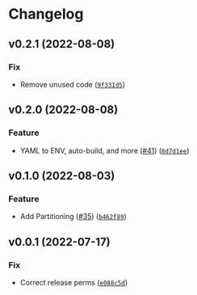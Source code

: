 # Changelog

<!--next-version-placeholder-->

## v0.2.1 (2022-08-08)
### Fix
* Remove unused code ([`9f331d5`](https://github.com/wheegee/sentential/commit/9f331d5c023c7f5047dae75c2ac73acf9fe04049))

## v0.2.0 (2022-08-08)
### Feature
* YAML to ENV, auto-build, and more ([#41](https://github.com/wheegee/sentential/issues/41)) ([`8d7d1ee`](https://github.com/wheegee/sentential/commit/8d7d1eef7014e3e7fbbe8440d62eb260efd91340))

## v0.1.0 (2022-08-03)
### Feature
* Add Partitioning ([#35](https://github.com/wheegee/sentential/issues/35)) ([`b462f89`](https://github.com/wheegee/sentential/commit/b462f89f32858035ca4e5defc17aa2d98cd2eb73))

## v0.0.1 (2022-07-17)
### Fix
* Correct release perms ([`e088c5d`](https://github.com/bkeane/sentential/commit/e088c5d488f2c9a2cdc952b88e2a90c43e4caa03))
